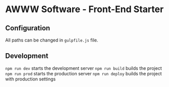 # AWWW Software - Front-End Starter

## Configuration

All paths can be changed in `gulpfile.js` file.

## Development

`npm run dev` starts the development server
`npm run build` builds the project
`npm run prod` starts the production server
`npm run deploy` builds the project with production settings
